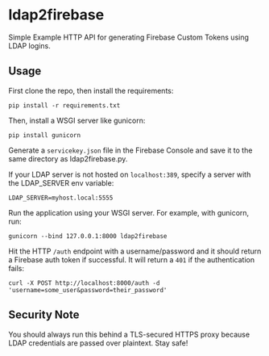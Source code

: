 # ldap2firebase
Simple Example HTTP API for generating Firebase Custom Tokens using LDAP logins.

## Usage
First clone the repo, then install the requirements:

    pip install -r requirements.txt

Then, install a WSGI server like gunicorn:

    pip install gunicorn
    
Generate a `servicekey.json` file in the Firebase Console and save it to the same directory as ldap2firebase.py.

If your LDAP server is not hosted on `localhost:389`, specify a server with the LDAP_SERVER env variable:

    LDAP_SERVER=myhost.local:5555

Run the application using your WSGI server. For example, with gunicorn, run:

    gunicorn --bind 127.0.0.1:8000 ldap2firebase
    
Hit the HTTP `/auth` endpoint with a username/password and it should return a Firebase auth token if successful.
It will return a `401` if the authentication fails:

    curl -X POST http://localhost:8000/auth -d 'username=some_user&password=their_password'

## Security Note
You should always run this behind a TLS-secured HTTPS proxy because LDAP credentials are passed over plaintext. Stay safe!
